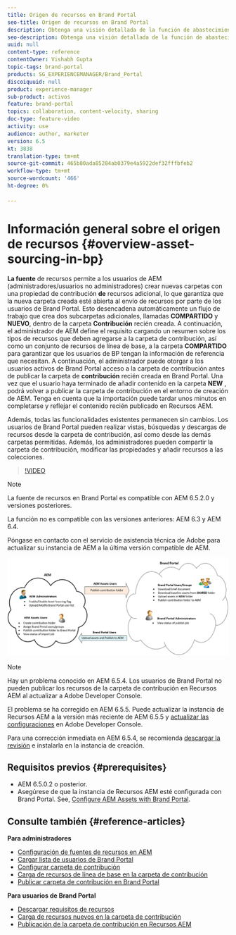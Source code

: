 ```yaml
---
title: Origen de recursos en Brand Portal
seo-title: Origen de recursos en Brand Portal
description: Obtenga una visión detallada de la función de abastecimiento de recursos lanzada en Adobe Experience Manager Assets Brand Portal.
seo-description: Obtenga una visión detallada de la función de abastecimiento de recursos lanzada en Adobe Experience Manager Assets Brand Portal.
uuid: null
content-type: reference
contentOwner: Vishabh Gupta
topic-tags: brand-portal
products: SG_EXPERIENCEMANAGER/Brand_Portal
discoiquuid: null
product: experience-manager
sub-product: activos
feature: brand-portal
topics: collaboration, content-velocity, sharing
doc-type: feature-video
activity: use
audience: author, marketer
version: 6.5
kt: 3838
translation-type: tm+mt
source-git-commit: 465b80ada85284ab0379e4a5922def32fffbfeb2
workflow-type: tm+mt
source-wordcount: '466'
ht-degree: 0%

---
```



# Información general sobre el origen de recursos {#overview-asset-sourcing-in-bp}

**La fuente** de recursos permite a los usuarios de AEM (administradores/usuarios no administradores) crear nuevas carpetas con una propiedad de contribución **de** recursos adicional, lo que garantiza que la nueva carpeta creada esté abierta al envío de recursos por parte de los usuarios de Brand Portal. Esto desencadena automáticamente un flujo de trabajo que crea dos subcarpetas adicionales, llamadas **COMPARTIDO** y **NUEVO**, dentro de la carpeta **Contribución** recién creada. A continuación, el administrador de AEM define el requisito cargando un resumen sobre los tipos de recursos que deben agregarse a la carpeta de contribución, así como un conjunto de recursos de línea de base, a la carpeta **COMPARTIDO** para garantizar que los usuarios de BP tengan la información de referencia que necesitan. A continuación, el administrador puede otorgar a los usuarios activos de Brand Portal acceso a la carpeta de contribución antes de publicar la carpeta de **contribución** recién creada en Brand Portal. Una vez que el usuario haya terminado de añadir contenido en la carpeta **NEW** , podrá volver a publicar la carpeta de contribución en el entorno de creación de AEM. Tenga en cuenta que la importación puede tardar unos minutos en completarse y reflejar el contenido recién publicado en Recursos AEM.

Además, todas las funcionalidades existentes permanecen sin cambios. Los usuarios de Brand Portal pueden realizar vistas, búsquedas y descargas de recursos desde la carpeta de contribución, así como desde las demás carpetas permitidas. Además, los administradores pueden compartir la carpeta de contribución, modificar las propiedades y añadir recursos a las colecciones.

>[!VIDEO](https://video.tv.adobe.com/v/29365/?quality=12)

>[!NOTE]
>
>La fuente de recursos en Brand Portal es compatible con AEM 6.5.2.0 y versiones posteriores.
>
>La función no es compatible con las versiones anteriores: AEM 6.3 y AEM 6.4.
>
>Póngase en contacto con el servicio de asistencia técnica de Adobe para actualizar su instancia de AEM a la última versión compatible de AEM.


![Abastecimiento de recursos de Brand Portal](assets/asset-sourcing.png)


>[!NOTE]
>
>Hay un problema conocido en AEM 6.5.4. Los usuarios de Brand Portal no pueden publicar los recursos de la carpeta de contribución en Recursos AEM al actualizar a Adobe Developer Console.
>
>El problema se ha corregido en AEM 6.5.5. Puede actualizar la instancia de Recursos AEM a la versión más reciente de AEM 6.5.5 y [actualizar las configuraciones](https://docs.adobe.com/content/help/en/experience-manager-65/assets/brandportal/configure-aem-assets-with-brand-portal.html#upgrade-integration-65) en Adobe Developer Console.
>
>Para una corrección inmediata en AEM 6.5.4, se recomienda [descargar la revisión](https://www.adobeaemcloud.com/content/marketplace/marketplaceProxy.html?packagePath=/content/companies/public/adobe/packages/cq650/hotfix/cq-6.5.0-hotfix-33041) e instalarla en la instancia de creación.


## Requisitos previos {#prerequisites}

* AEM 6.5.0.2 o posterior.
* Asegúrese de que la instancia de Recursos AEM esté configurada con Brand Portal. See, [Configure AEM Assets with Brand Portal](../using/configure-aem-assets-with-brand-portal.md).

## Consulte también {#reference-articles}

**Para administradores**

* [Configuración de fuentes de recursos en AEM](brand-portal-configure-asset-sourcing.md)
* [Cargar lista de usuarios de Brand Portal](brand-portal-configure-asset-sourcing.md)
* [Configurar carpeta de contribución](brand-portal-contribution-folder.md)
* [Carga de recursos de línea de base en la carpeta de contribución](brand-portal-upload-baseline-assets.md)
* [Publicar carpeta de contribución en Brand Portal](brand-portal-publish-contribution-folder-to-brand-portal.md)

**Para usuarios de Brand Portal**

* [Descargar requisitos de recursos](brand-portal-download-asset-requirements.md)
* [Carga de recursos nuevos en la carpeta de contribución](brand-portal-upload-assets-to-contribution-folder.md)
* [Publicación de la carpeta de contribución en Recursos AEM](brand-portal-publish-contribution-folder-to-aem-assets.md)

